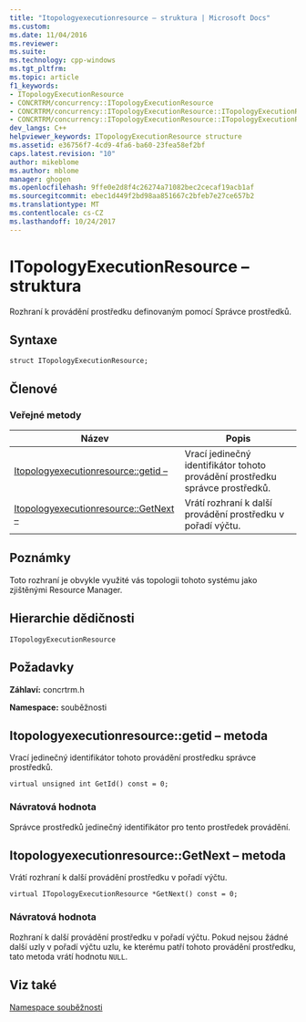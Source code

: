 ```yaml
---
title: "Itopologyexecutionresource – struktura | Microsoft Docs"
ms.custom: 
ms.date: 11/04/2016
ms.reviewer: 
ms.suite: 
ms.technology: cpp-windows
ms.tgt_pltfrm: 
ms.topic: article
f1_keywords:
- ITopologyExecutionResource
- CONCRTRM/concurrency::ITopologyExecutionResource
- CONCRTRM/concurrency::ITopologyExecutionResource::ITopologyExecutionResource::GetId
- CONCRTRM/concurrency::ITopologyExecutionResource::ITopologyExecutionResource::GetNext
dev_langs: C++
helpviewer_keywords: ITopologyExecutionResource structure
ms.assetid: e36756f7-4cd9-4fa6-ba60-23fea58ef2bf
caps.latest.revision: "10"
author: mikeblome
ms.author: mblome
manager: ghogen
ms.openlocfilehash: 9ffe0e2d8f4c26274a71082bec2cecaf19acb1af
ms.sourcegitcommit: ebec1d449f2bd98aa851667c2bfeb7e27ce657b2
ms.translationtype: MT
ms.contentlocale: cs-CZ
ms.lasthandoff: 10/24/2017
---
```

# <a name="itopologyexecutionresource-structure"></a>ITopologyExecutionResource – struktura
Rozhraní k provádění prostředku definovaným pomocí Správce prostředků.  
  
## <a name="syntax"></a>Syntaxe  
  
```
struct ITopologyExecutionResource;
```  
  
## <a name="members"></a>Členové  
  
### <a name="public-methods"></a>Veřejné metody  
  
|Název|Popis|  
|----------|-----------------|  
|[Itopologyexecutionresource::getid –](#getid)|Vrací jedinečný identifikátor tohoto provádění prostředku správce prostředků.|  
|[Itopologyexecutionresource::GetNext –](#getnext)|Vrátí rozhraní k další provádění prostředku v pořadí výčtu.|  
  
## <a name="remarks"></a>Poznámky  
 Toto rozhraní je obvykle využité vás topologii tohoto systému jako zjištěnými Resource Manager.  
  
## <a name="inheritance-hierarchy"></a>Hierarchie dědičnosti  
 `ITopologyExecutionResource`  
  
## <a name="requirements"></a>Požadavky  
 **Záhlaví:** concrtrm.h  
  
 **Namespace:** souběžnosti  
  
##  <a name="getid"></a>Itopologyexecutionresource::getid – metoda  
 Vrací jedinečný identifikátor tohoto provádění prostředku správce prostředků.  
  
```
virtual unsigned int GetId() const = 0;
```  
  
### <a name="return-value"></a>Návratová hodnota  
 Správce prostředků jedinečný identifikátor pro tento prostředek provádění.  
  
##  <a name="getnext"></a>Itopologyexecutionresource::GetNext – metoda  
 Vrátí rozhraní k další provádění prostředku v pořadí výčtu.  
  
```
virtual ITopologyExecutionResource *GetNext() const = 0;
```  
  
### <a name="return-value"></a>Návratová hodnota  
 Rozhraní k další provádění prostředku v pořadí výčtu. Pokud nejsou žádné další uzly v pořadí výčtu uzlu, ke kterému patří tohoto provádění prostředku, tato metoda vrátí hodnotu `NULL`.  
  
## <a name="see-also"></a>Viz také  
 [Namespace souběžnosti](concurrency-namespace.md)
